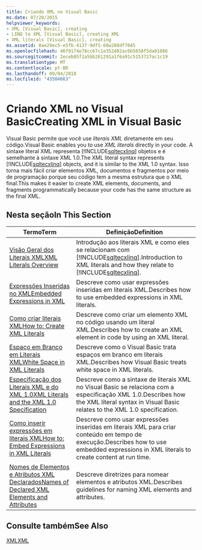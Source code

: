 ```yaml
---
title: Criando XML no Visual Basic
ms.date: 07/20/2015
helpviewer_keywords:
- XML [Visual Basic], creating
- LINQ to XML [Visual Basic], creating XML
- XML literals [Visual Basic], creating
ms.assetid: 8ae29ec5-e5fb-4137-9df5-60a288df7045
ms.openlocfilehash: 46f9174e78cc67c1e352d02ac6b5038f5da01086
ms.sourcegitcommit: 2eceb05f1a5bb261291a1f6a91c5153727ac1c19
ms.translationtype: MT
ms.contentlocale: pt-BR
ms.lasthandoff: 09/04/2018
ms.locfileid: "43504663"
---
```

# <a name="creating-xml-in-visual-basic"></a><span data-ttu-id="c71b2-102">Criando XML no Visual Basic</span><span class="sxs-lookup"><span data-stu-id="c71b2-102">Creating XML in Visual Basic</span></span>
<span data-ttu-id="c71b2-103">Visual Basic permite que você use *literais XML* diretamente em seu código.</span><span class="sxs-lookup"><span data-stu-id="c71b2-103">Visual Basic enables you to use *XML literals* directly in your code.</span></span> <span data-ttu-id="c71b2-104">A sintaxe literal XML representa [!INCLUDE[sqltecxlinq](~/includes/sqltecxlinq-md.md)] objetos e é semelhante à sintaxe XML 1.0.</span><span class="sxs-lookup"><span data-stu-id="c71b2-104">The XML literal syntax represents [!INCLUDE[sqltecxlinq](~/includes/sqltecxlinq-md.md)] objects, and it is similar to the XML 1.0 syntax.</span></span> <span data-ttu-id="c71b2-105">Isso torna mais fácil criar elementos XML, documentos e fragmentos por meio de programação porque seu código tem a mesma estrutura que o XML final.</span><span class="sxs-lookup"><span data-stu-id="c71b2-105">This makes it easier to create XML elements, documents, and fragments programmatically because your code has the same structure as the final XML.</span></span>  
  
## <a name="in-this-section"></a><span data-ttu-id="c71b2-106">Nesta seção</span><span class="sxs-lookup"><span data-stu-id="c71b2-106">In This Section</span></span>  
  
|<span data-ttu-id="c71b2-107">Termo</span><span class="sxs-lookup"><span data-stu-id="c71b2-107">Term</span></span>|<span data-ttu-id="c71b2-108">Definição</span><span class="sxs-lookup"><span data-stu-id="c71b2-108">Definition</span></span>|  
|---|---|  
|[<span data-ttu-id="c71b2-109">Visão Geral dos Literais XML</span><span class="sxs-lookup"><span data-stu-id="c71b2-109">XML Literals Overview</span></span>](../../../../visual-basic/programming-guide/language-features/xml/xml-literals-overview.md)|<span data-ttu-id="c71b2-110">Introdução aos literais XML e como eles se relacionam com [!INCLUDE[sqltecxlinq](~/includes/sqltecxlinq-md.md)].</span><span class="sxs-lookup"><span data-stu-id="c71b2-110">Introduction to XML literals and how they relate to [!INCLUDE[sqltecxlinq](~/includes/sqltecxlinq-md.md)].</span></span>|  
|[<span data-ttu-id="c71b2-111">Expressões Inseridas no XML</span><span class="sxs-lookup"><span data-stu-id="c71b2-111">Embedded Expressions in XML</span></span>](../../../../visual-basic/programming-guide/language-features/xml/embedded-expressions-in-xml.md)|<span data-ttu-id="c71b2-112">Descreve como usar expressões inseridas em literais XML.</span><span class="sxs-lookup"><span data-stu-id="c71b2-112">Describes how to use embedded expressions in XML literals.</span></span>|  
|[<span data-ttu-id="c71b2-113">Como criar literais XML</span><span class="sxs-lookup"><span data-stu-id="c71b2-113">How to: Create XML Literals</span></span>](../../../../visual-basic/programming-guide/language-features/xml/how-to-create-xml-literals.md)|<span data-ttu-id="c71b2-114">Descreve como criar um elemento XML no código usando um literal XML.</span><span class="sxs-lookup"><span data-stu-id="c71b2-114">Describes how to create an XML element in code by using an XML literal.</span></span>|  
|[<span data-ttu-id="c71b2-115">Espaço em Branco em Literais XML</span><span class="sxs-lookup"><span data-stu-id="c71b2-115">White Space in XML Literals</span></span>](../../../../visual-basic/programming-guide/language-features/xml/white-space-in-xml-literals.md)|<span data-ttu-id="c71b2-116">Descreve como o Visual Basic trata espaços em branco em literais XML.</span><span class="sxs-lookup"><span data-stu-id="c71b2-116">Describes how Visual Basic treats white space in XML literals.</span></span>|  
|[<span data-ttu-id="c71b2-117">Especificação dos Literais XML e do XML 1.0</span><span class="sxs-lookup"><span data-stu-id="c71b2-117">XML Literals and the XML 1.0 Specification</span></span>](../../../../visual-basic/programming-guide/language-features/xml/xml-literals-and-the-xml-1-0-specification.md)|<span data-ttu-id="c71b2-118">Descreve como a sintaxe de literais XML no Visual Basic se relaciona com a especificação XML 1.0.</span><span class="sxs-lookup"><span data-stu-id="c71b2-118">Describes how the XML literal syntax in Visual Basic relates to the XML 1.0 specification.</span></span>|  
|[<span data-ttu-id="c71b2-119">Como inserir expressões em literais XML</span><span class="sxs-lookup"><span data-stu-id="c71b2-119">How to: Embed Expressions in XML Literals</span></span>](../../../../visual-basic/programming-guide/language-features/xml/how-to-embed-expressions-in-xml-literals.md)|<span data-ttu-id="c71b2-120">Descreve como usar expressões inseridas em literais XML para criar conteúdo em tempo de execução.</span><span class="sxs-lookup"><span data-stu-id="c71b2-120">Describes how to use embedded expressions in XML literals to create content at run time.</span></span>|  
|[<span data-ttu-id="c71b2-121">Nomes de Elementos e Atributos XML Declarados</span><span class="sxs-lookup"><span data-stu-id="c71b2-121">Names of Declared XML Elements and Attributes</span></span>](../../../../visual-basic/programming-guide/language-features/xml/names-of-declared-xml-elements-and-attributes.md)|<span data-ttu-id="c71b2-122">Descreve diretrizes para nomear elementos e atributos XML.</span><span class="sxs-lookup"><span data-stu-id="c71b2-122">Describes guidelines for naming XML elements and attributes.</span></span>|  
  
## <a name="see-also"></a><span data-ttu-id="c71b2-123">Consulte também</span><span class="sxs-lookup"><span data-stu-id="c71b2-123">See Also</span></span>  
 [<span data-ttu-id="c71b2-124">XML</span><span class="sxs-lookup"><span data-stu-id="c71b2-124">XML</span></span>](../../../../visual-basic/programming-guide/language-features/xml/index.md)
